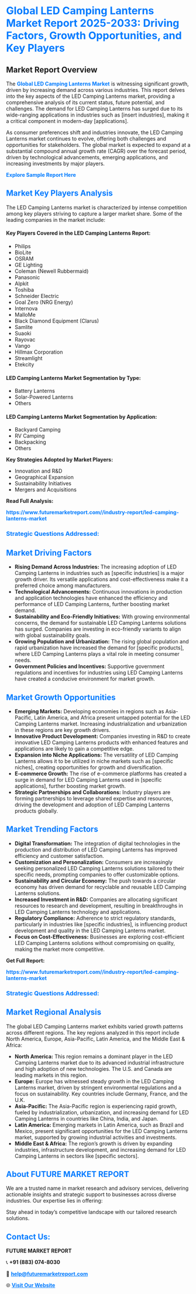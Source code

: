 <h1 style="color: #007BFF;">Global LED Camping Lanterns Market Report 2025-2033: Driving Factors, Growth Opportunities, and Key Players</h1>

<section id="overview">
<h2>Market Report Overview</h2>
<p>The <a href="https://www.futuremarketreport.com//industry-report/led-camping-lanterns-market" style="color: #007BFF; text-decoration: none;"><strong>Global LED Camping Lanterns Market</strong></a> is witnessing significant growth, driven by increasing demand across various industries. This report delves into the key aspects of the LED Camping Lanterns market, providing a comprehensive analysis of its current status, future potential, and challenges. The demand for LED Camping Lanterns has surged due to its wide-ranging applications in industries such as [insert industries], making it a critical component in modern-day [applications].</p>
<p>As consumer preferences shift and industries innovate, the LED Camping Lanterns market continues to evolve, offering both challenges and opportunities for stakeholders. The global market is expected to expand at a substantial compound annual growth rate (CAGR) over the forecast period, driven by technological advancements, emerging applications, and increasing investments by major players.</p>
</section>

<section id="overview">
<p><a href="https://www.futuremarketreport.com//request-sample/reportId=75367" style="color: #007BFF; text-decoration: none;"><strong>Explore Sample Report Here</strong></a></p>
</section>

<section id="key-players">
<h2 style="color: #007BFF;">Market Key Players Analysis</h2>
<p>The LED Camping Lanterns market is characterized by intense competition among key players striving to capture a larger market share. Some of the leading companies in the market include:</p>
<h4>Key Players Covered in the LED Camping Lanterns Report:</h4>
<ul><li>Philips</li><li>BioLite</li><li>OSRAM</li><li>GE Lighting</li><li>Coleman (Newell Rubbermaid)</li><li>Panasonic</li><li>Alpkit</li><li>Toshiba</li><li>Schneider Electric</li><li>Goal Zero (NRG Energy)</li><li>Internova</li><li>MalloMe</li><li>Black Diamond Equipment (Clarus)</li><li>Samlite</li><li>Suaoki</li><li>Rayovac</li><li>Vango</li><li>Hillmax Corporation</li><li>Streamlight</li><li>Etekcity</li></ul>
<h4>LED Camping Lanterns Market Segmentation by Type:</h4>
<ul><li>Battery Lanterns</li><li>Solar-Powered Lanterns</li><li>Others</li></ul>

<h4>LED Camping Lanterns Market Segmentation by Application:</h4>
<ul><li>Backyard Camping</li><li>RV Camping</li><li>Backpacking</li><li>Others</li></ul>
<p><strong>Key Strategies Adopted by Market Players:</strong></p>
<ul>
<li>Innovation and R&D</li>
<li>Geographical Expansion</li>
<li>Sustainability Initiatives</li>
<li>Mergers and Acquisitions</li>
</ul>
</section>

<section>
<p><strong>Read Full Analysis: </strong></p><a href="https://www.futuremarketreport.com//industry-report/led-camping-lanterns-market" style="color: #007BFF; text-decoration: none;"><strong>https://www.futuremarketreport.com//industry-report/led-camping-lanterns-market</strong></a>
<h3 style="color: #007BFF;">Strategic Questions Addressed:</h3>
</section>

<section id="driving-factors">
<h2 style="color: #007BFF;">Market Driving Factors</h2>
<ul>
<li><strong>Rising Demand Across Industries:</strong> The increasing adoption of LED Camping Lanterns in industries such as [specific industries] is a major growth driver. Its versatile applications and cost-effectiveness make it a preferred choice among manufacturers.</li>
<li><strong>Technological Advancements:</strong> Continuous innovations in production and application technologies have enhanced the efficiency and performance of LED Camping Lanterns, further boosting market demand.</li>
<li><strong>Sustainability and Eco-Friendly Initiatives:</strong> With growing environmental concerns, the demand for sustainable LED Camping Lanterns solutions has surged. Companies are investing in eco-friendly variants to align with global sustainability goals.</li>
<li><strong>Growing Population and Urbanization:</strong> The rising global population and rapid urbanization have increased the demand for [specific products], where LED Camping Lanterns plays a vital role in meeting consumer needs.</li>
<li><strong>Government Policies and Incentives:</strong> Supportive government regulations and incentives for industries using LED Camping Lanterns have created a conducive environment for market growth.</li>
</ul>
</section>

<section id="growth-opportunities">
<h2 style="color: #007BFF;">Market Growth Opportunities</h2>
<ul>
<li><strong>Emerging Markets:</strong> Developing economies in regions such as Asia-Pacific, Latin America, and Africa present untapped potential for the LED Camping Lanterns market. Increasing industrialization and urbanization in these regions are key growth drivers.</li>
<li><strong>Innovative Product Development:</strong> Companies investing in R&D to create innovative LED Camping Lanterns products with enhanced features and applications are likely to gain a competitive edge.</li>
<li><strong>Expansion into Niche Applications:</strong> The versatility of LED Camping Lanterns allows it to be utilized in niche markets such as [specific niches], creating opportunities for growth and diversification.</li>
<li><strong>E-commerce Growth:</strong> The rise of e-commerce platforms has created a surge in demand for LED Camping Lanterns used in [specific applications], further boosting market growth.</li>
<li><strong>Strategic Partnerships and Collaborations:</strong> Industry players are forming partnerships to leverage shared expertise and resources, driving the development and adoption of LED Camping Lanterns products globally.</li>
</ul>
</section>

<section id="trending-factors">
<h2 style="color: #007BFF;">Market Trending Factors</h2>
<ul>
<li><strong>Digital Transformation:</strong> The integration of digital technologies in the production and distribution of LED Camping Lanterns has improved efficiency and customer satisfaction.</li>
<li><strong>Customization and Personalization:</strong> Consumers are increasingly seeking personalized LED Camping Lanterns solutions tailored to their specific needs, prompting companies to offer customizable options.</li>
<li><strong>Sustainability and Circular Economy:</strong> The push towards a circular economy has driven demand for recyclable and reusable LED Camping Lanterns solutions.</li>
<li><strong>Increased Investment in R&D:</strong> Companies are allocating significant resources to research and development, resulting in breakthroughs in LED Camping Lanterns technology and applications.</li>
<li><strong>Regulatory Compliance:</strong> Adherence to strict regulatory standards, particularly in industries like [specific industries], is influencing product development and quality in the LED Camping Lanterns market.</li>
<li><strong>Focus on Cost-Effectiveness:</strong> Businesses are exploring cost-efficient LED Camping Lanterns solutions without compromising on quality, making the market more competitive.</li>
</ul>
</section>

<section>
<p><strong>Get Full Report: </strong></p><a href="https://www.futuremarketreport.com//industry-report/led-camping-lanterns-market" style="color: #007BFF; text-decoration: none;"><strong>https://www.futuremarketreport.com//industry-report/led-camping-lanterns-market</strong></a>
<h3 style="color: #007BFF;">Strategic Questions Addressed:</h3>
</section>


<section id="regional-analysis">
<h2 style="color: #007BFF;">Market Regional Analysis</h2>
<p>The global LED Camping Lanterns market exhibits varied growth patterns across different regions. The key regions analyzed in this report include North America, Europe, Asia-Pacific, Latin America, and the Middle East & Africa:</p>
<ul>
<li><strong>North America:</strong> This region remains a dominant player in the LED Camping Lanterns market due to its advanced industrial infrastructure and high adoption of new technologies. The U.S. and Canada are leading markets in this region.</li>
<li><strong>Europe:</strong> Europe has witnessed steady growth in the LED Camping Lanterns market, driven by stringent environmental regulations and a focus on sustainability. Key countries include Germany, France, and the U.K.</li>
<li><strong>Asia-Pacific:</strong> The Asia-Pacific region is experiencing rapid growth, fueled by industrialization, urbanization, and increasing demand for LED Camping Lanterns in countries like China, India, and Japan.</li>
<li><strong>Latin America:</strong> Emerging markets in Latin America, such as Brazil and Mexico, present significant opportunities for the LED Camping Lanterns market, supported by growing industrial activities and investments.</li>
<li><strong>Middle East & Africa:</strong> The region’s growth is driven by expanding industries, infrastructure development, and increasing demand for LED Camping Lanterns in sectors like [specific sectors].</li>
</ul>
</section>

<footer>
<h2 style="color: #007BFF;">About FUTURE MARKET REPORT</h2>
<p>We are a trusted name in market research and advisory services, delivering actionable insights and strategic support to businesses across diverse industries. Our expertise lies in offering:</p>

<p>Stay ahead in today’s competitive landscape with our tailored research solutions.</p>

<h2 style="color: #007BFF;">Contact Us:</h2>
<p><strong>FUTURE MARKET REPORT</strong></p>
<p>📞 <strong>+91 (883) 074-8030</strong></p>
<p>📧 <strong><a href="mailto:help@futuremarketreport.com" style="color: #007BFF;">help@futuremarketreport.com</a></strong></p>
<p>🌐 <strong><a href="https://www.futuremarketreport.com/" style="color: #007BFF;">Visit Our Website</a></strong></p>
</footer>